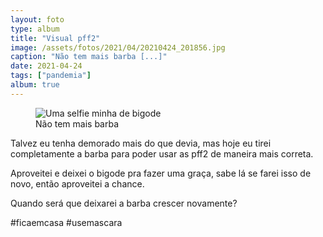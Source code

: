 ```yaml
---
layout: foto
type: album
title: "Visual pff2"
image: /assets/fotos/2021/04/20210424_201856.jpg
caption: "Não tem mais barba [...]"
date: 2021-04-24
tags: ["pandemia"]
album: true
---
```

<figure class="foto-post">
    <img src="{{ site.baseurl }}/assets/fotos/2021/04/20210424_201856.jpg" alt="Uma selfie minha de bigode" title="Eu so de bigode">
<figcaption>Não tem mais barba</figcaption>
</figure>
Talvez eu tenha demorado mais do que devia, mas hoje eu tirei completamente a barba para poder usar as pff2 de maneira mais correta.  

Aproveitei e deixei o bigode pra fazer uma graça, sabe lá se farei isso de novo, então aproveitei a chance.  

Quando será que deixarei a barba crescer novamente?

#ficaemcasa #usemascara